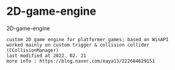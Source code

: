# 2D-game-engine

2D-game-engine

    custom 2D game engine for platformer games; based on WinAPI
    worked mainly on custom trigger & collision collider (CCollisionManager)
    last modified at 2022. 02. 21
    more info : https://blog.naver.com/eaya13/222684629151
